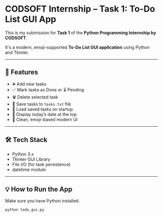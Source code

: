 # CODSOFT Internship – Task 1: To-Do List GUI App

This is my submission for **Task 1** of the **Python Programming Internship by CODSOFT**.

It's a modern, emoji-supported **To-Do List GUI application** using Python and Tkinter.

---

## 🚀 Features

- ➕ Add new tasks
- ✅ Mark tasks as Done or ⏳ Pending
- 🗑 Delete selected task
- 💾 Save tasks to `tasks.txt` file
- 🔁 Load saved tasks on startup
- 📅 Display today’s date at the top
- 🎨 Clean, emoji-based modern UI

---

## 🛠 Tech Stack

- Python 3.x
- Tkinter GUI Library
- File I/O (for task persistence)
- datetime module

---

## 💡 How to Run the App

Make sure you have Python installed.

```bash
python todo_gui.py
